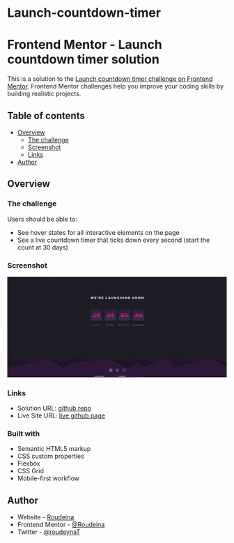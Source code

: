 # Launch-countdown-timer
# Frontend Mentor - Launch countdown timer solution

This is a solution to the [Launch countdown timer challenge on Frontend Mentor](https://www.frontendmentor.io/challenges/launch-countdown-timer-N0XkGfyz-). Frontend Mentor challenges help you improve your coding skills by building realistic projects. 

## Table of contents

- [Overview](#overview)
  - [The challenge](#the-challenge)
  - [Screenshot](#screenshot)
  - [Links](#links)
- [Author](#author)


## Overview

### The challenge

Users should be able to:

- See hover states for all interactive elements on the page
- See a live countdown timer that ticks down every second (start the count at 30 days)

### Screenshot

![](./screenshot.gif)


### Links

- Solution URL: [github repo](https://github.com/Roudeina/Launch-countdown-timer)
- Live Site URL: [live github page](https://roudeina.github.io/Launch-countdown-timer/)


### Built with

- Semantic HTML5 markup
- CSS custom properties
- Flexbox
- CSS Grid
- Mobile-first workflow



## Author

- Website - [Roudeina](https://roudeinabentrad.wordpress.com/)
- Frontend Mentor - [@Roudeina](https://www.frontendmentor.io/profile/Roudeina)
- Twitter - [@roudeynaT](https://twitter.com/roudeynaT)


